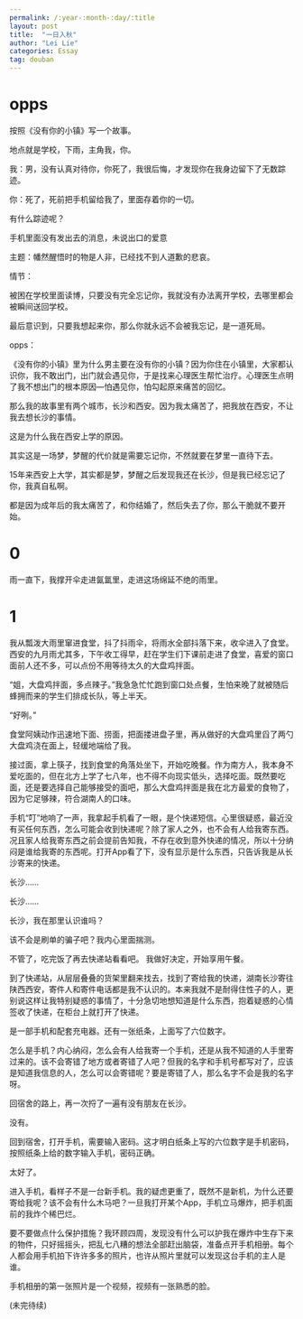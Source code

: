```yaml
---
permalink: /:year-:month-:day/:title
layout: post
title:  "一日入秋"
author: "Lei Lie"
categories: Essay
tag: douban
---
```


# opps

按照《没有你的小镇》写一个故事。

地点就是学校，下雨，主角我，你。

我：男，没有认真对待你，你死了，我很后悔，才发现你在我身边留下了无数踪迹。

你：死了，死前把手机留给我了，里面存着你的一切。

有什么踪迹呢？

手机里面没有发出去的消息，未说出口的爱意

主题：幡然醒悟时的物是人非，已经找不到人道歉的悲哀。

情节：

被困在学校里面读博，只要没有完全忘记你，我就没有办法离开学校，去哪里都会被瞬间送回学校。

最后意识到，只要我想起来你，那么你就永远不会被我忘记，是一道死局。

opps：

《没有你的小镇》里为什么男主要在没有你的小镇？因为你住在小镇里，大家都认识你，我不敢出门，出门就会遇见你，于是找来心理医生帮忙治疗。心理医生点明了我不想出门的根本原因—怕遇见你，怕勾起原来痛苦的回忆。

那么我的故事里有两个城市，长沙和西安。因为我太痛苦了，把我放在西安，不让我去想长沙的事情。

这是为什么我在西安上学的原因。

其实这是一场梦，梦醒的代价就是需要忘记你，不然就要在梦里一直待下去。

15年来西安上大学，其实都是梦，梦醒之后发现我还在长沙，但是我已经忘记了你，我真自私啊。

都是因为成年后的我太痛苦了，和你结婚了，然后失去了你，那么干脆就不要开始。

# 0

雨一直下，我撑开伞走进氤氲里，走进这场绵延不绝的雨里。

# 1

我从瓢泼大雨里窜进食堂，抖了抖雨伞，将雨水全部抖落下来，收伞进入了食堂。西安的九月雨尤其多，下午收工得早，赶在学生们下课前走进了食堂，喜爱的窗口面前人还不多，可以点份不用等待太久的大盘鸡拌面。

“姐，大盘鸡拌面，多点辣子。”我急急忙忙跑到窗口处点餐，生怕来晚了就被随后蜂拥而来的学生们排成长队，等上半天。

“好咧。”

食堂阿姨动作迅速地下面、捞面，把面搂进盘子里，再从做好的大盘鸡里舀了两勺大盘鸡浇在面上，轻缓地端给了我。

接过面，拿上筷子，找到食堂的角落处坐下，开始吃晚餐。作为南方人，我本身不爱吃面的，但在北方上学了七八年，也不得不向现实低头，选择吃面。既然要吃面，还是要选择自己能够接受的面吧，那么大盘鸡拌面是我在北方最爱的食物了，因为它足够辣，符合湖南人的口味。

手机“叮”地响了一声，我拿起手机看了一眼，是个快递短信。心里很疑惑，最近没有买任何东西，怎么可能会收到快递呢？除了家人之外，也不会有人给我寄东西。况且家人给我寄东西之前会提前告知我，不存在收到意外快递的情况，所以十分纳闷是谁给我寄的东西呢。打开App看了下，没有显示是什么东西，只告诉我是从长沙寄来的快递。

长沙……

长沙……

长沙，我在那里认识谁吗？

该不会是刷单的骗子吧？我内心里面揣测。

不管了，吃完饭了再去快递站看看吧。 我做好决定，开始享用午餐。



到了快递站，从层层叠叠的货架里翻来找去，找到了寄给我的快递，湖南长沙寄往陕西西安，寄件人和寄件电话都是我不认识的。本来我就不是耐得住性子的人，更别说这样让我特别疑惑的事情了，十分急切地想知道是什么东西，抱着疑惑的心情签收了快递，在柜台上就打开了快递。

是一部手机和配套充电器。还有一张纸条，上面写了六位数字。

怎么是手机？内心纳闷，怎么会有人给我寄一个手机，还是从我不知道的人手里寄过来的。该不会寄错了地方或者寄错了人吧？但我的名字和手机号都写对了，应该是知道我信息的人，怎么可以会寄错呢？要是寄错了人，那么名字不会是我的名字呀。

回宿舍的路上，再一次捋了一遍有没有朋友在长沙。

没有。

回到宿舍，打开手机，需要输入密码。这才明白纸条上写的六位数字是手机密码，按照纸条上给的数字输入手机，密码正确。

太好了。

进入手机，看样子不是一台新手机。我的疑虑更重了，既然不是新机，为什么还要寄给我呢？该不会有什么木马吧？一旦我打开某个App，手机立马爆炸，把手机面前的我炸个稀巴烂。

要不要做点什么保护措施？我环顾四周，发现没有什么可以护我在爆炸中生存下来的物件，只好摇摇头，把乱七八糟的想法全部赶出脑袋，准备点开手机相册。每个人都会用手机拍下许许多多的照片，也许从照片里就可以发现这台手机的主人是谁。

手机相册的第一张照片是一个视频，视频有一张熟悉的脸。

(未完待续)